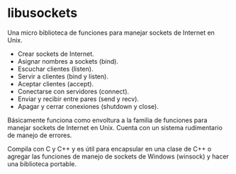libusockets
===========

Una micro biblioteca de funciones para manejar sockets de Internet en Unix.

- Crear sockets de Internet.
- Asignar nombres a sockets (bind).
- Escuchar clientes (listen).
- Servir a clientes (bind y listen).
- Aceptar clientes (accept). 
- Conectarse con servidores (connect).
- Enviar y recibir entre pares (send y recv).
- Apagar y cerrar conexiones (shutdown y close).

Básicamente funciona como envoltura a la familia de funciones para manejar sockets de Internet en Unix. Cuenta con un sistema rudimentario de manejo de errores.

Compila con C y C++ y es útil para encapsular en una clase de C++ o agregar las funciones de manejo de sockets de Windows (winsock) y hacer una biblioteca portable.
